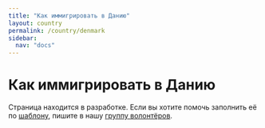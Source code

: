 ```yaml
---
title: "Как иммигрировать в Данию"
layout: country
permalink: /country/denmark
sidebar:
  nav: "docs"
---
```


# Как иммигрировать в Данию

Страница находится в разработке. Если вы хотите помочь заполнить её по [шаблону](/template), пишите в нашу [группу волонтёров](https://t.me/+FHi3FnJaoWJkMDAx).
